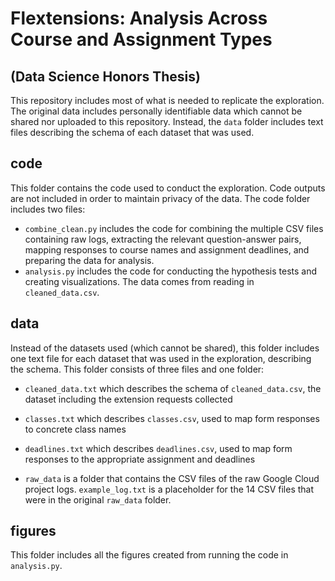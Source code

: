 # Flextensions: Analysis Across Course and Assignment Types 
## (Data Science Honors Thesis)

This repository includes most of what is needed to replicate the exploration. The original data includes personally identifiable data which cannot be shared nor uploaded to this repository. Instead, the `data` folder includes text files describing the schema of each dataset that was used.

## code

This folder contains the code used to conduct the exploration. Code outputs are not included in order to maintain privacy of the data. The code folder includes two files:

* `combine_clean.py` includes the code for combining the multiple CSV files containing raw logs, extracting the relevant question-answer pairs, mapping responses to course names and assignment deadlines, and preparing the data for analysis.
* `analysis.py` includes the code for conducting the hypothesis tests and creating visualizations. The data comes from reading in `cleaned_data.csv`.

## data

Instead of the datasets used (which cannot be shared), this folder includes one text file for each dataset that was used in the exploration, describing the schema. This folder consists of three files and one folder:

* `cleaned_data.txt` which describes the schema of `cleaned_data.csv`, the dataset including the extension requests collected
* `classes.txt` which describes `classes.csv`, used to map form responses to concrete class names
* `deadlines.txt` which describes `deadlines.csv`, used to map form responses to the appropriate assignment and deadlines

* `raw_data` is a folder that contains the CSV files of the raw Google Cloud project logs. `example_log.txt` is a placeholder for the 14 CSV files that were in the original `raw_data` folder.

## figures

This folder includes all the figures created from running the code in `analysis.py`. 
